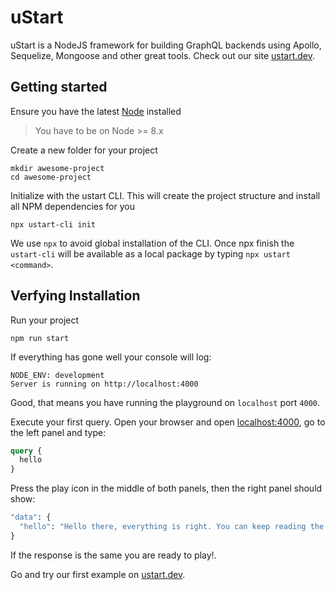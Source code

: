 # uStart

uStart is a NodeJS framework for building GraphQL backends using Apollo, Sequelize, Mongoose and other great tools. Check out our site [ustart.dev](https://ustart.dev).

## Getting started

Ensure you have the latest [Node](https://nodejs.org/en/download/) installed

> You have to be on Node >= 8.x

Create a new folder for your project
```shell
mkdir awesome-project
cd awesome-project
```

Initialize with the ustart CLI. This will create the project structure and
install all NPM dependencies for you
```shell
npx ustart-cli init
```

We use `npx` to avoid global installation of the CLI. Once npx finish the `ustart-cli` will be available as a local package by typing `npx ustart <command>`.

## Verfying Installation

Run your project
```shell
npm run start
```

If everything has gone well your console will log:
```
NODE_ENV: development
Server is running on http://localhost:4000
```

Good, that means you have running the playground on `localhost` port `4000`.

Execute your first query. Open your browser and open [localhost:4000](http://localhost:4000), go to the left panel and type:
```graphql
query {
  hello
}
```

Press the play icon in the middle of both panels, then the right panel should show:
```graphql
"data": {
  "hello": "Hello there, everything is right. You can keep reading the docs!"
}
```

If the response is the same you are ready to play!.

Go and try our first example on [ustart.dev](https://ustart.dev/docs/next/first-example-1).

